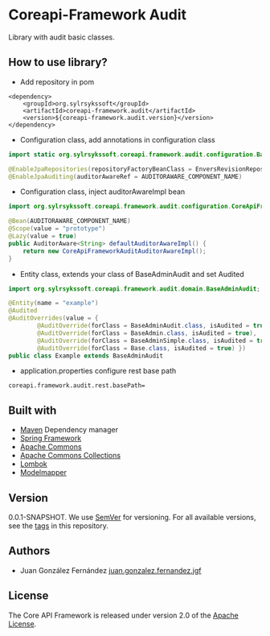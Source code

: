 # Coreapi-Framework Audit

Library with audit basic classes.

## How to use library?

* Add repository in pom

```
<dependency>
	<groupId>org.sylrsykssoft</groupId>
	<artifactId>coreapi-framework.audit</artifactId>
	<version>${coreapi-framework.audit.version}</version>
</dependency>
```

* Configuration class, add annotations in configuration class

```java
import static org.sylrsykssoft.coreapi.framework.audit.configuration.BaseAdminAuditConstants.AUDITORAWARE_COMPONENT_NAME;

@EnableJpaRepositories(repositoryFactoryBeanClass = EnversRevisionRepositoryFactoryBean.class)
@EnableJpaAuditing(auditorAwareRef = AUDITORAWARE_COMPONENT_NAME)
```

* Configuration class, inject auditorAwareImpl bean

```java
import org.sylrsykssoft.coreapi.framework.audit.configuration.CoreApiFrameworkAuditAuditorAwareImpl;

@Bean(AUDITORAWARE_COMPONENT_NAME)
@Scope(value = "prototype")
@Lazy(value = true)
public AuditorAware<String> defaultAuditorAwareImpl() {
	return new CoreApiFrameworkAuditAuditorAwareImpl();
}
```

* Entity class, extends your class of BaseAdminAudit and set Audited

```java
import org.sylrsykssoft.coreapi.framework.audit.domain.BaseAdminAudit;

@Entity(name = "example")
@Audited
@AuditOverrides(value = {
		@AuditOverride(forClass = BaseAdminAudit.class, isAudited = true),
		@AuditOverride(forClass = BaseAdmin.class, isAudited = true),
		@AuditOverride(forClass = BaseAdminSimple.class, isAudited = true),
		@AuditOverride(forClass = Base.class, isAudited = true) })
public class Example extends BaseAdminAudit
```

* application.properties configure rest base path

```
coreapi.framework.audit.rest.basePath=
```

## Built with

* [Maven](https://mvnrepository.com/) Dependency manager
* [Spring Framework](https://github.com/spring-projects/spring-framework)
* [Apache Commons](https://github.com/apache/commons-lang)
* [Apache Commons Collections](https://github.com/apache/commons-collections/)
* [Lombok](https://projectlombok.org/)
* [Modelmapper](http://modelmapper.org/getting-started/)

## Version

0.0.1-SNAPSHOT. We use [SemVer](https://semver.org/) for versioning. For all available versions, see the [tags](https://github.com/sylarsykes/coreapi-framework/tags) in this repository.

## Authors

* Juan González Fernández [juan.gonzalez.fernandez.jgf](https://github.com/sylarsykes)

## License

The Core API Framework is released under version 2.0 of the [Apache License](https://www.apache.org/licenses/LICENSE-2.0).
